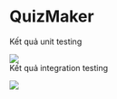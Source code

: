 # QuizMaker
 
Kết quả unit testing
  <br/>

  <image src="testResult/unitTest.png"></image>
  <br/>
Kết quả integration testing
  <br/>

 <image src="testResult/integrationTest.png"></image>
